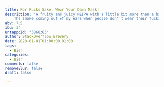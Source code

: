 ```yaml
---
title: For Fucks Sake, Wear Your Damn Mask!
description: 'A fruity and juicy NEIPA with a little bit more than a hint of smoke.
    The smoke coming out of my ears when people don''t wear their fucking mask properly. '
abv: 7.5
ibu: 34
untappdId: "3868263"
author: StackOverflow Brewery
date: 2020-01-01T01:00:00+01:00
tags:
  - Bier
categories:
  - Bier
comments: false
removeBlur: false
draft: false

---
```

